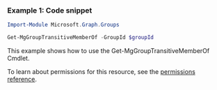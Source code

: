 ### Example 1: Code snippet

```powershellImport-Module Microsoft.Graph.Groups

Get-MgGroupTransitiveMemberOf -GroupId $groupId
```
This example shows how to use the Get-MgGroupTransitiveMemberOf Cmdlet.
To learn about permissions for this resource, see the [permissions reference](/graph/permissions-reference).


